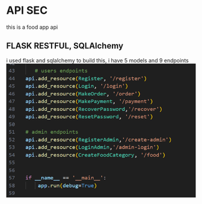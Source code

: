# API SEC
this is a food app api
## FLASK RESTFUL, SQLAlchemy
i used flask and sqlalchemy to build this,
i have 5 models and 9 endpoints
![alt text](image.png)